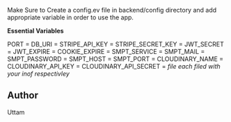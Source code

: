 Make Sure to Create a config.ev file in backend/config directory and add appropriate variable in order to use the app.

**Essential Variables**

PORT = 
DB_URI = 
STRIPE_API_KEY = 
STRIPE_SECRET_KEY = 
JWT_SECRET = 
JWT_EXPIRE =
COOKIE_EXPIRE = 
SMPT_SERVICE =
SMPT_MAIL = 
SMPT_PASSWORD = 
SMPT_HOST = 
SMPT_PORT = 
CLOUDINARY_NAME = 
CLOUDINARY_API_KEY = 
CLOUDINARY_API_SECRET = 
*file each filed with your inof respectivley*

## Author
Uttam
